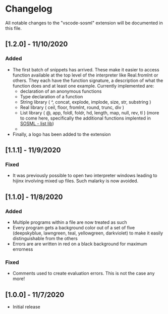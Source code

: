 # Changelog

All notable changes to the "vscode-sosml" extension will be documented in this file.

## [1.2.0] - 11/10/2020

### Added

- The first batch of snippets has arrived. These make it easier to access function available at the top level of the interpreter like Real.fromInt or others. They each have the function signature, a description of what the function does and at least one example. Currently implemented are:
    - declaration of an anonymous functions
    - Type declaration of a function 
    - String library ( ^, concat, explode, implode, size, str, substring )
    - Real library ( ceil, floor, fromInt, round, trunc, div )
    - List library ( @, app, foldl, foldr, hd, length, map, null, rev, tl ) (more to come here, specifically the additional functions implented in [SOSML - list lib](https://github.com/SOSML/SOSML/blob/master/src/stdlib/list.ts))
    - 
- Finally, a logo has been added to the extension

## [1.1.1] - 11/9/2020

### Fixed

- It was previously possible to open two interpreter windows leading to hijinx involving mixed up files. Such malarky is now avoided.

## [1.1.0] - 11/8/2020

### Added

- Multiple programs within a file are now treated as such
- Every program gets a background color out of a set of five (deepskyblue, lawngreen, teal, yellowgreen, darkviolet) to make it easily distinguishable from the others
- Errors are are written in red on a black background for maximum errorness

### Fixed

- Comments used to create evaluation errors. This is not the case any more!

## [1.0.0] - 11/7/2020

- Initial release

